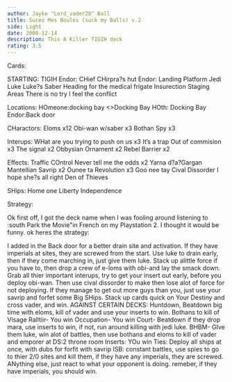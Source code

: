 ```yaml
---
author: Jayke "Lord_vader20" Ball
title: Sucez Mes Boules (suck my Balls) v.2
side: Light
date: 2000-12-14
description: This A Killer TIGIH deck
rating: 3.5
---
```

Cards: 

 STARTING:
TIGIH
Endor: CHief CHirpra?s hut
Endor: Landing Platform
Jedi Luke
Luke?s Saber
Heading for the medical frigate
Insurection
Staging Areas
There is no try
I feel the conflict

Locations:
HOmeone:docking bay
<>Docking Bay
HOth: Docking Bay
Endor:Back door


CHaractors:
Eloms x12
Obi-wan w/saber x3
Bothan Spy x3

Interups:
WHat are you trying to push on us x3
It’s a trap
Out of commision x3
The signal x2
Obbysian Ornament x2
Rebel Barrier x2

Effects:
Traffic COntrol
Never tell me the odds x2
Yarna d?a?Gargan
Mantellian Savrip x2
Ounee ta
Revolution x3
Goo nee tay
Cival Dissorder
I hope she?s all right
Den of Thieves

SHips:
Home one
Liberty
Independence 

Strategy: 

 Ok first off, I got the deck name when I was fooling around listening to :south Park the Movie"in French on my Playstation 2. I thought it would be funny. ok heres the strategy:

I added in the Back door for a better drain site and activation. If they have imperials at sites, they are screwed from the start. Use luke to drain early, then if they come marching in, just give them luke. Stack up alittle force if you have to, then drop a crew of e-loms with obi-and lay the smack down. Grab all thier important interups, try to get your insert out early, before you deploy obi-wan. Then use cival dissorder to make then lose alot of force for not deploying. If they manage to get out more guys than you, just use your savrip and forfet some Big SHips. Stack up cards quick on Your Destiny and cross vader, and win. AGAINST CERTAIN DECKS:
Huntdown, Beatdown big time with eloms, kill of vader and use your inserts to win. Bothans to kill of Visage
Ralltiir- You win
Occupation- You win
Court- Beatdown if they drop mara, use inserts to win, if not, run around killing with jedi luke.
BHBM- GIve them luke, win alot of battles, then use bothans and eloms to kill of vader and emporer at DS:2 throne room
Inserts: YOu win
Ties: Deploy all ships at once, with dubs for forfit with savrip
ISB: constant battles, use spies to go to thier 2/0 sites and kill them, if they have any imperials, they are screwed.
ANything else, just react to what your opponent is doing. remeber, if they have imperials, you should win.
